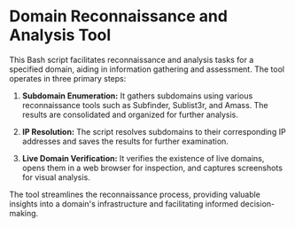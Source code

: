 # Domain Reconnaissance and Analysis Tool

This Bash script facilitates reconnaissance and analysis tasks for a specified domain, aiding in information gathering and assessment. The tool operates in three primary steps:

1. **Subdomain Enumeration:** It gathers subdomains using various reconnaissance tools such as Subfinder, Sublist3r, and Amass. The results are consolidated and organized for further analysis.

2. **IP Resolution:** The script resolves subdomains to their corresponding IP addresses and saves the results for further examination.

3. **Live Domain Verification:** It verifies the existence of live domains, opens them in a web browser for inspection, and captures screenshots for visual analysis.

The tool streamlines the reconnaissance process, providing valuable insights into a domain's infrastructure and facilitating informed decision-making.
